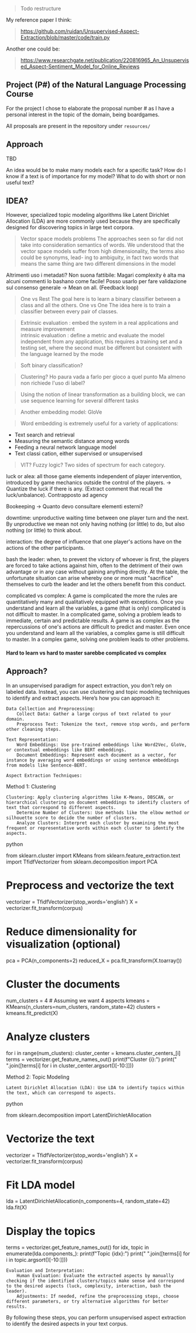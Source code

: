 > Todo restructure

My reference paper I think:
> https://github.com/ruidan/Unsupervised-Aspect-Extraction/blob/master/code/train.py

Another one could be:
> https://www.researchgate.net/publication/220816965_An_Unsupervised_Aspect-Sentiment_Model_for_Online_Reviews

## Project (P#) of the Natural Language Processing Course
For the project I chose to elaborate the proposal number # as I have a personal
interest in the topic of the domain, being boardgames.

All proposals are present in the repository under ```resources/```

## Approach
TBD

An idea would be to make many models each for a specific task?
How do I know if a text is of importance for my model?
What to do with short or non useful text?


## IDEA?
However, specialized topic modeling algorithms like Latent Dirichlet Allocation (LDA) are more commonly used because
they are specifically designed for discovering topics in large text corpora.

> Vector space models problems The approaches seen so far did not take
into consideration semantics of words. We understood that the vector space
models suffer from high dimensionality, the terms also could be synonyms, lead-
ing to ambiguity, in fact two words that means the same thing are two different
dimensions in the model
 
Altrimenti uso i metadati? Non suona fattibile: Magari complexity è alta ma alcuni commenti lo bashano come facile!
Posso usarlo per fare validazione sul consenso generale -> Mean on all. (Feedback loop)

> One vs Rest The goal here is to learn a binary classifier between a class and all the others.
One vs One The idea here is to train a classifier between every pair of classes.

>  Extrinsic evaluation : embed the system in a real applications and measure
improvement <br>
intrinsic evaluation : define a metric and evaluate the model independent
from any application, this requires a training set and a testing set, where
the second must be different but consistent with the language learned by
the mode

> Soft binary classification?

> Clustering? Ho paura vada a farlo per gioco a quel punto
> Ma almeno non richiede l'uso di label?    

>Using the notion of linear transformation as a building block, we can use
sequence learning for several different tasks
 

> Another embedding model: GloVe

> Word embedding is extremely useful for a variety of
applications:
- Text search and retrieval
- Measuring the semantic distance among words
- Feeding a neural network language model
- Text classi cation, either supervised or unsupervised

> VIT? Fuzzy logic? Two sides of spectrum for each category.

luck or alea: all those game elements independent of player intervention, introduced by game mechanics outside the control of the players.
-> Quantize the luck if there is any. (Extract comment that recall the luck/unbalance). Contrapposto ad agency

Bookeeping -> Quanto devo consultare elementi esterni?

downtime: unproductive waiting time between one player turn and the next. By unproductive we mean not
only having nothing (or little) to do, but also nothing (or little) to think about.

interaction: the degree of influence that one player's actions have on the actions of the other participants.   

bash the leader: when, to prevent the victory of whoever is first, the players are forced to take actions against
him, often to the detriment of their own advantage or in any case without gaining anything directly. At the
table, the unfortunate situation can arise whereby one or more must "sacrifice" themselves to curb the leader
and let the others benefit from this conduct.

complicated vs complex: A game is complicated the more the rules are quantitatively many and qualitatively
equipped with exceptions. Once you understand and learn all the variables, a game (that is only) complicated
is not difficult to master. In a complicated game, solving a problem leads to immediate, certain and predictable
results.
A game is as complex as the repercussions of one's actions are difficult to predict and master. Even once you
understand and learn all the variables, a complex game is still difficult to master. In a complex game, solving
one problem leads to other problems.

#### Hard to learn vs hard to master sarebbe complicated vs complex


## Approach?

In an unsupervised paradigm for aspect extraction, you don't rely on labeled data. Instead, you can use clustering and topic modeling techniques to identify and extract aspects. Here’s how you can approach it:

    Data Collection and Preprocessing:
        Collect Data: Gather a large corpus of text related to your domain.
        Preprocess Text: Tokenize the text, remove stop words, and perform other cleaning steps.

    Text Representation:
        Word Embeddings: Use pre-trained embeddings like Word2Vec, GloVe, or contextual embeddings like BERT embeddings.
        Document Embeddings: Represent each document as a vector, for instance by averaging word embeddings or using sentence embeddings from models like Sentence-BERT.

    Aspect Extraction Techniques:

Method 1: Clustering

    Clustering: Apply clustering algorithms like K-Means, DBSCAN, or hierarchical clustering on document embeddings to identify clusters of text that correspond to different aspects.
        Determine Number of Clusters: Use methods like the elbow method or silhouette score to decide the number of clusters.
        Analyze Clusters: Interpret each cluster by examining the most frequent or representative words within each cluster to identify the aspects.

python

from sklearn.cluster import KMeans
from sklearn.feature_extraction.text import TfidfVectorizer
from sklearn.decomposition import PCA

# Preprocess and vectorize the text
vectorizer = TfidfVectorizer(stop_words='english')
X = vectorizer.fit_transform(corpus)

# Reduce dimensionality for visualization (optional)
pca = PCA(n_components=2)
reduced_X = pca.fit_transform(X.toarray())

# Cluster the documents
num_clusters = 4  # Assuming we want 4 aspects
kmeans = KMeans(n_clusters=num_clusters, random_state=42)
clusters = kmeans.fit_predict(X)

# Analyze clusters
for i in range(num_clusters):
cluster_center = kmeans.cluster_centers_[i]
terms = vectorizer.get_feature_names_out()
print(f"Cluster {i}:")
print(" ".join([terms[i] for i in cluster_center.argsort()[-10:]]))

Method 2: Topic Modeling

    Latent Dirichlet Allocation (LDA): Use LDA to identify topics within the text, which can correspond to aspects.

python

from sklearn.decomposition import LatentDirichletAllocation

# Vectorize the text
vectorizer = TfidfVectorizer(stop_words='english')
X = vectorizer.fit_transform(corpus)

# Fit LDA model
lda = LatentDirichletAllocation(n_components=4, random_state=42)
lda.fit(X)

# Display the topics
terms = vectorizer.get_feature_names_out()
for idx, topic in enumerate(lda.components_):
print(f"Topic {idx}:")
print(" ".join([terms[i] for i in topic.argsort()[-10:]]))

    Evaluation and Interpretation:
        Human Evaluation: Evaluate the extracted aspects by manually checking if the identified clusters/topics make sense and correspond to the desired aspects (luck, complexity, interaction, bash the leader).
        Adjustments: If needed, refine the preprocessing steps, choose different parameters, or try alternative algorithms for better results.

By following these steps, you can perform unsupervised aspect extraction to identify the desired aspects in your text corpus.